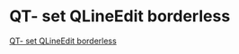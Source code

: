 # QT- set QLineEdit borderless
[QT- set QLineEdit borderless](https://aiwithcloud.com/2022/09/15/qt__set_qlineedit_borderless/)